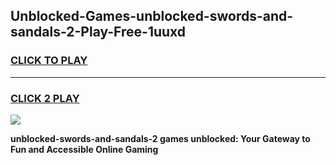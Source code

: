 
## Unblocked-Games-unblocked-swords-and-sandals-2-Play-Free-1uuxd
<h3>
<a href="https://premium76.site?title=unblocked-swords-and-sandals-2&ref=20M">CLICK TO PLAY</a></h3>
<hr>

<h3>
<a href="https://premium76.site?title=unblocked-swords-and-sandals-2&ref=20M">CLICK 2 PLAY</a>
  
</h3>

<a href="https://premium76.site?title=unblocked-swords-and-sandals-2&ref=19M"><img src="https://clearcache.store/games.png"></a>


**unblocked-swords-and-sandals-2 games unblocked: Your Gateway to Fun and Accessible Online Gaming**
